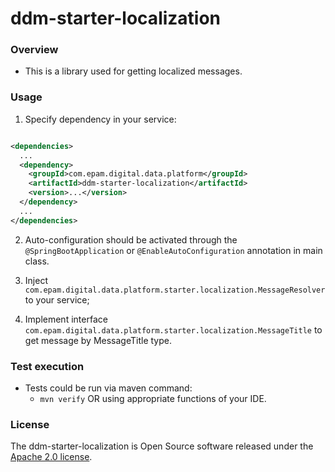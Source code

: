 # ddm-starter-localization

### Overview

* This is a library used for getting localized messages.

### Usage

1. Specify dependency in your service:

```xml

<dependencies>
  ...
  <dependency>
    <groupId>com.epam.digital.data.platform</groupId>
    <artifactId>ddm-starter-localization</artifactId>
    <version>...</version>
  </dependency>
  ...
</dependencies>
```

2. Auto-configuration should be activated through the `@SpringBootApplication`
   or `@EnableAutoConfiguration` annotation in main class.
   
3. Inject `com.epam.digital.data.platform.starter.localization.MessageResolver` to your service;
4. Implement interface `com.epam.digital.data.platform.starter.localization.MessageTitle` to get
  message by MessageTitle type.

### Test execution

* Tests could be run via maven command:
    * `mvn verify` OR using appropriate functions of your IDE.
    
### License

The ddm-starter-localization is Open Source software released under
the [Apache 2.0 license](https://www.apache.org/licenses/LICENSE-2.0).